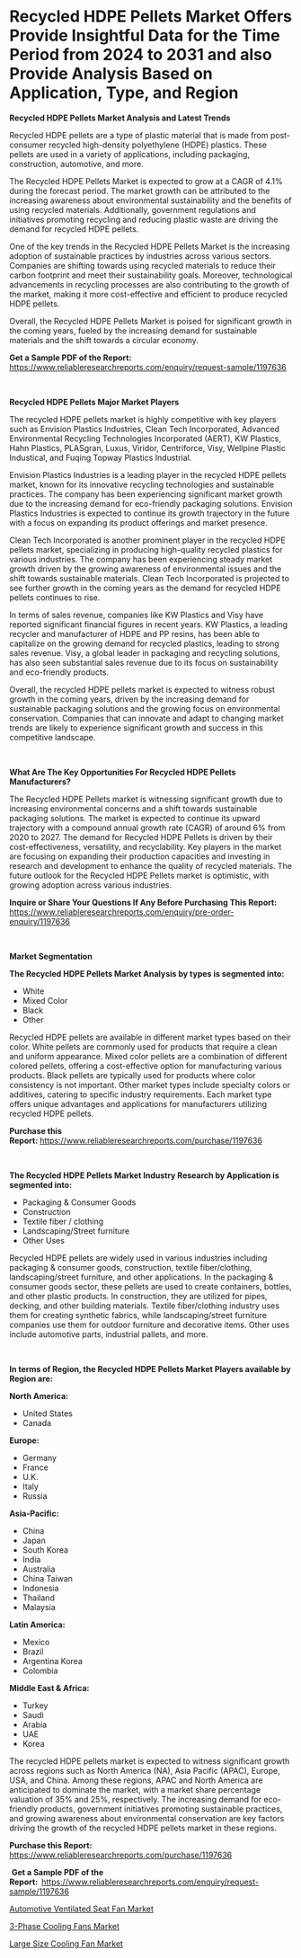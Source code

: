 <p><h1>Recycled HDPE Pellets Market Offers Provide Insightful Data for the Time Period from 2024 to 2031 and also Provide Analysis Based on Application, Type, and Region</h1></p><p><strong>Recycled HDPE Pellets Market Analysis and Latest Trends</strong></p>
<p><p>Recycled HDPE pellets are a type of plastic material that is made from post-consumer recycled high-density polyethylene (HDPE) plastics. These pellets are used in a variety of applications, including packaging, construction, automotive, and more.</p><p>The Recycled HDPE Pellets Market is expected to grow at a CAGR of 4.1% during the forecast period. The market growth can be attributed to the increasing awareness about environmental sustainability and the benefits of using recycled materials. Additionally, government regulations and initiatives promoting recycling and reducing plastic waste are driving the demand for recycled HDPE pellets.</p><p>One of the key trends in the Recycled HDPE Pellets Market is the increasing adoption of sustainable practices by industries across various sectors. Companies are shifting towards using recycled materials to reduce their carbon footprint and meet their sustainability goals. Moreover, technological advancements in recycling processes are also contributing to the growth of the market, making it more cost-effective and efficient to produce recycled HDPE pellets.</p><p>Overall, the Recycled HDPE Pellets Market is poised for significant growth in the coming years, fueled by the increasing demand for sustainable materials and the shift towards a circular economy.</p></p>
<p><strong>Get a Sample PDF of the Report:&nbsp;</strong> <a href="https://www.reliableresearchreports.com/enquiry/request-sample/1197636">https://www.reliableresearchreports.com/enquiry/request-sample/1197636</a></p>
<p>&nbsp;</p>
<p><strong>Recycled HDPE Pellets Major Market Players</strong></p>
<p><p>The recycled HDPE pellets market is highly competitive with key players such as Envision Plastics Industries, Clean Tech Incorporated, Advanced Environmental Recycling Technologies Incorporated (AERT), KW Plastics, Hahn Plastics, PLASgran, Luxus, Viridor, Centriforce, Visy, Wellpine Plastic Industical, and Fuqing Topway Plastics Industrial.</p><p>Envision Plastics Industries is a leading player in the recycled HDPE pellets market, known for its innovative recycling technologies and sustainable practices. The company has been experiencing significant market growth due to the increasing demand for eco-friendly packaging solutions. Envision Plastics Industries is expected to continue its growth trajectory in the future with a focus on expanding its product offerings and market presence.</p><p>Clean Tech Incorporated is another prominent player in the recycled HDPE pellets market, specializing in producing high-quality recycled plastics for various industries. The company has been experiencing steady market growth driven by the growing awareness of environmental issues and the shift towards sustainable materials. Clean Tech Incorporated is projected to see further growth in the coming years as the demand for recycled HDPE pellets continues to rise.</p><p>In terms of sales revenue, companies like KW Plastics and Visy have reported significant financial figures in recent years. KW Plastics, a leading recycler and manufacturer of HDPE and PP resins, has been able to capitalize on the growing demand for recycled plastics, leading to strong sales revenue. Visy, a global leader in packaging and recycling solutions, has also seen substantial sales revenue due to its focus on sustainability and eco-friendly products.</p><p>Overall, the recycled HDPE pellets market is expected to witness robust growth in the coming years, driven by the increasing demand for sustainable packaging solutions and the growing focus on environmental conservation. Companies that can innovate and adapt to changing market trends are likely to experience significant growth and success in this competitive landscape.</p></p>
<p>&nbsp;</p>
<p><strong>What Are The Key Opportunities For Recycled HDPE Pellets Manufacturers?</strong></p>
<p><p>The Recycled HDPE Pellets market is witnessing significant growth due to increasing environmental concerns and a shift towards sustainable packaging solutions. The market is expected to continue its upward trajectory with a compound annual growth rate (CAGR) of around 6% from 2020 to 2027. The demand for Recycled HDPE Pellets is driven by their cost-effectiveness, versatility, and recyclability. Key players in the market are focusing on expanding their production capacities and investing in research and development to enhance the quality of recycled materials. The future outlook for the Recycled HDPE Pellets market is optimistic, with growing adoption across various industries.</p></p>
<p><strong>Inquire or Share Your Questions If Any Before Purchasing This Report:</strong> <a href="https://www.reliableresearchreports.com/enquiry/pre-order-enquiry/1197636">https://www.reliableresearchreports.com/enquiry/pre-order-enquiry/1197636</a></p>
<p>&nbsp;</p>
<p><strong>Market Segmentation</strong></p>
<p><strong>The Recycled HDPE Pellets Market Analysis by types is segmented into:</strong></p>
<p><ul><li>White</li><li>Mixed Color</li><li>Black</li><li>Other</li></ul></p>
<p><p>Recycled HDPE pellets are available in different market types based on their color. White pellets are commonly used for products that require a clean and uniform appearance. Mixed color pellets are a combination of different colored pellets, offering a cost-effective option for manufacturing various products. Black pellets are typically used for products where color consistency is not important. Other market types include specialty colors or additives, catering to specific industry requirements. Each market type offers unique advantages and applications for manufacturers utilizing recycled HDPE pellets.</p></p>
<p><strong>Purchase this Report:&nbsp;</strong><a href="https://www.reliableresearchreports.com/purchase/1197636">https://www.reliableresearchreports.com/purchase/1197636</a></p>
<p>&nbsp;</p>
<p><strong>The Recycled HDPE Pellets Market Industry Research by Application is segmented into:</strong></p>
<p><ul><li>Packaging & Consumer Goods</li><li>Construction</li><li>Textile fiber / clothing</li><li>Landscaping/Street furniture</li><li>Other Uses</li></ul></p>
<p><p>Recycled HDPE pellets are widely used in various industries including packaging & consumer goods, construction, textile fiber/clothing, landscaping/street furniture, and other applications. In the packaging & consumer goods sector, these pellets are used to create containers, bottles, and other plastic products. In construction, they are utilized for pipes, decking, and other building materials. Textile fiber/clothing industry uses them for creating synthetic fabrics, while landscaping/street furniture companies use them for outdoor furniture and decorative items. Other uses include automotive parts, industrial pallets, and more.</p></p>
<p>&nbsp;</p>
<p><strong>In terms of Region, the Recycled HDPE Pellets Market Players available by Region are:</strong></p>
<p>
    <p> <strong> North America: </strong>
        <ul>
            <li>United States</li>
            <li>Canada</li>
        </ul>
        </p> 
    <p> <strong> Europe: </strong>
        <ul>
            <li>Germany</li>
            <li>France</li>
            <li>U.K.</li>
            <li>Italy</li>
            <li>Russia</li>
        </ul>
        </p> 
    <p> <strong> Asia-Pacific: </strong>
        <ul>
            <li>China</li>
            <li>Japan</li>
            <li>South Korea</li>
            <li>India</li>
            <li>Australia</li>
            <li>China Taiwan</li>
            <li>Indonesia</li>
            <li>Thailand</li>
            <li>Malaysia</li>
        </ul>
        </p> 
    <p> <strong> Latin America: </strong>
        <ul>
            <li>Mexico</li>
            <li>Brazil</li>
            <li>Argentina Korea</li>
            <li>Colombia</li>
        </ul>
        </p> 
    <p> <strong> Middle East & Africa: </strong>
        <ul>
            <li>Turkey</li>
            <li>Saudi</li>
            <li>Arabia</li>
            <li>UAE</li>
            <li>Korea</li>
        </ul>
    </p>
    </p>
<p><p>The recycled HDPE pellets market is expected to witness significant growth across regions such as North America (NA), Asia Pacific (APAC), Europe, USA, and China. Among these regions, APAC and North America are anticipated to dominate the market, with a market share percentage valuation of 35% and 25%, respectively. The increasing demand for eco-friendly products, government initiatives promoting sustainable practices, and growing awareness about environmental conservation are key factors driving the growth of the recycled HDPE pellets market in these regions.</p></p>
<p><strong>Purchase this Report: </strong><a href="https://www.reliableresearchreports.com/purchase/1197636">https://www.reliableresearchreports.com/purchase/1197636</a></p>
<p>&nbsp;<strong>Get a Sample PDF of the Report:&nbsp;&nbsp;</strong><a href="https://www.reliableresearchreports.com/enquiry/request-sample/1197636">https://www.reliableresearchreports.com/enquiry/request-sample/1197636</a></p>
<p><strong></strong></p>
<p><p><a href="https://view.publitas.com/reportprime-1/automotive-ventilated-seat-fan-market-with-the-goal-of-estimating-the-market-size-and-future-growth-potential-of-various-market-segments-based-on-component-applications-end-user-and-region/">Automotive Ventilated Seat Fan Market</a></p><p><a href="https://view.publitas.com/reportprime-1/3-phase-cooling-fans-market-size-and-growth-market-segmentation-regional-and-country-breakdowns-and-market-trends-for-period-from-2023-2030/">3-Phase Cooling Fans Market</a></p><p><a href="https://view.publitas.com/reportprime-1/large-size-cooling-fan-market-size-growth-and-forecast-from-2023-2030/">Large Size Cooling Fan Market</a></p></p>